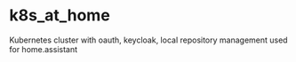 # k8s_at_home
Kubernetes cluster with oauth, keycloak, local repository management used for home.assistant

